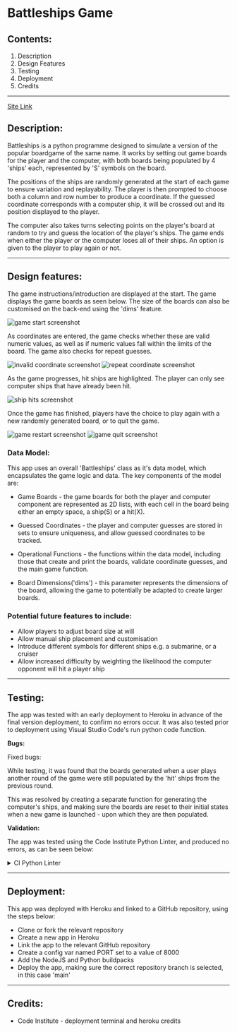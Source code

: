 # Battleships Game
## Contents:
1. Description
2. Design Features
3. Testing
4. Deployment
5. Credits

--------------

[Site Link](https://battleshipshg-03b28f4389d2.herokuapp.com/)

## Description:

Battleships is a python programme designed to simulate a version of the popular boardgame of the same name. It works by setting out game boards for the player and the computer, with both boards being populated by 4 'ships' each, represented by 'S' symbols on the board. 

The positions of the ships are randomly generated at the start of each game to ensure variation and replayability. The player is then prompted to choose both a column and row number to produce a coordinate. If the guessed coordinate corresponds with a computer ship, it will be crossed out and its position displayed to the player. 

The computer also takes turns selecting points on the player's board at random to try and guess the location of the player's ships. The game ends when either the player or the computer loses all of their ships. An option is given to the player to play again or not. 

--------------

## Design features: 

The game instructions/introduction are displayed at the start. The game displays the game boards as seen below. The size of the boards can also be customised on the back-end using the 'dims' feature.

![game start screenshot](assets/images/game_start.png)

As coordinates are entered, the game checks whether these are valid numeric values, as well as if numeric values fall within the limits of the board. The game also checks for repeat guesses.

![invalid coordinate screenshot](assets/images/invalid_coord.png)  ![repeat coordinate screenshot](assets/images/repeat_coord.png)  

As the game progresses, hit ships are highlighted. The player can only see computer ships that have already been hit.

![ship hits screenshot](assets/images/ship_hit.png)

Once the game has finished, players have the choice to play again with a new randomly generated board, or to quit the game.

![game restart screenshot](assets/images/game_restart.png)  ![game quit screenshot](assets/images/game_quit.png)


### Data Model:

This app uses an overall 'Battleships' class as it's data model, which encapsulates the game logic and data. The key components of the model are: 

- Game Boards - the game boards for both the player and computer component are represented as 2D lists, with each cell in the board being either an empty space, a ship(S) or a hit(X).
  
- Guessed Coordinates - the player and computer guesses are stored in sets to ensure uniqueness, and allow guessed coordinates to be tracked.
  
- Operational Functions - the functions within the data model, including those that create and print the boards, validate coordinate guesses, and the main game function.

- Board Dimensions('dims') - this parameter represents the dimensions of the board, allowing the game to potentially be adapted to create larger boards.


### Potential future features to include:
- Allow players to adjust board size at will
- Allow manual ship placement and customisation
- Introduce different symbols for different ships e.g. a submarine, or a cruiser
- Allow increased difficulty by weighting the likelihood the computer opponent will hit a player ship

--------------
## Testing:

The app was tested with an early deployment to Heroku in advance of the final version deployment, to confirm no errors occur. It was also tested prior to deployment using Visual Studio Code's run python code function.

**Bugs:**

Fixed bugs:

While testing, it was found that the boards generated when a user plays another round of the game were still populated by the 'hit' ships from the previous round.

This was resolved by creating a separate function for generating the computer's ships, and making sure the boards are reset to their initial states when a new game is launched - upon which they are then populated.

**Validation:**

The app was tested using the Code Institute Python Linter, and produced no errors, as can be seen below:
<details><summary>CI Python Linter</summary>

![linter screenshot](assets/images/python_linter.png)

</details>

--------------
## Deployment:

This app was deployed with Heroku and linked to a GitHub repository, using the steps below:
- Clone or fork the relevant repository
- Create a new app in Heroku
- Link the app to the relevant GitHub repository
- Create a config var named PORT set to a value of 8000
- Add the NodeJS and Python buildpacks
- Deploy the app, making sure the correct repository branch is selected, in this case 'main'

--------------
## Credits:

- Code Institute - deployment terminal and heroku credits


